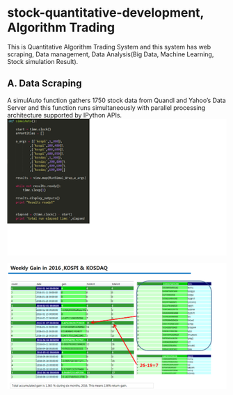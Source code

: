 # stock-quantitative-development, Algorithm Trading

This is Quantitative Algorithm Trading System and this system has web scraping, Data management, Data Analysis(Big Data, Machine Learning, Stock simulation Result).

A. Data Scraping
-----------------
A simulAuto function gathers 1750 stock data from Quandl and Yahoo’s Data Server and this function runs simultaneously with parallel processing architecture supported by IPython APIs.
![2016 result](https://github.com/HGboda/AlgorithmTrading/raw/master/pic/scraping.png)



![2016 result](https://github.com/HGboda/AlgorithmTrading/raw/master/pic/2016_result.png)

